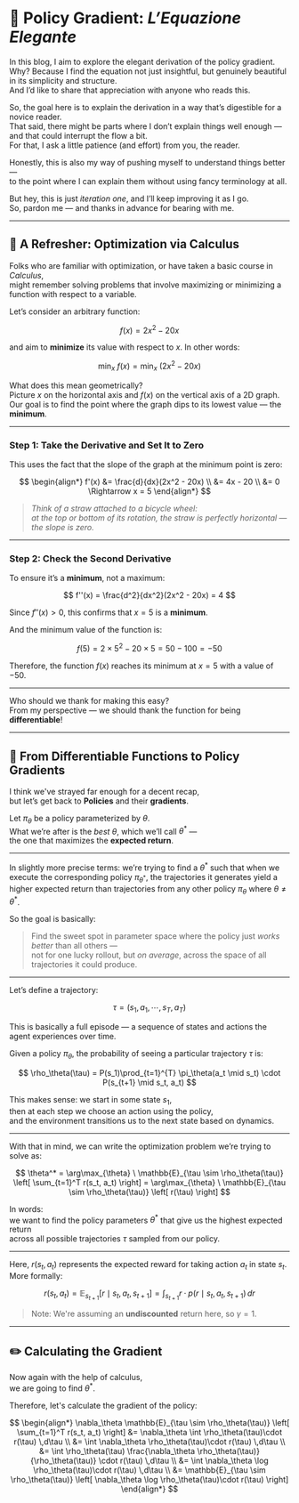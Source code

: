<script>
window.MathJax = {
  tex: {
    inlineMath: [['$', '$'], ['\\(', '\\)']]
  }
};
</script>
<script type="text/javascript"
  id="MathJax-script"
  async
  src="https://cdn.jsdelivr.net/npm/mathjax@3/es5/tex-mml-chtml.js">
</script>

# 🎯 Policy Gradient: *L’Equazione Elegante*

In this blog, I aim to explore the elegant derivation of the policy gradient.  
Why? Because I find the equation not just insightful, but genuinely beautiful in its simplicity and structure.  
And I’d like to share that appreciation with anyone who reads this.

So, the goal here is to explain the derivation in a way that’s digestible for a novice reader.  
That said, there might be parts where I don’t explain things well enough — and that could interrupt the flow a bit.  
For that, I ask a little patience (and effort) from you, the reader.  

Honestly, this is also my way of pushing myself to understand things better —  
to the point where I can explain them without using fancy terminology at all.  

But hey, this is just *iteration one*, and I’ll keep improving it as I go.  
So, pardon me — and thanks in advance for bearing with me.

---

## 🔧 A Refresher: Optimization via Calculus

Folks who are familiar with optimization, or have taken a basic course in *Calculus*,  
might remember solving problems that involve maximizing or minimizing a function with respect to a variable. 

Let’s consider an arbitrary function:

$$
f(x) = 2x^2 - 20x
$$

and aim to **minimize** its value with respect to $x$. In other words:

$$
\min_x \ f(x) = \min_x \ (2x^2 - 20x)
$$

What does this mean geometrically?  
Picture $x$ on the horizontal axis and $f(x)$ on the vertical axis of a 2D graph.  
Our goal is to find the point where the graph dips to its lowest value — the **minimum**.

---

### Step 1: Take the Derivative and Set It to Zero

This uses the fact that the slope of the graph at the minimum point is zero:

$$
\begin{align*}
f'(x) &= \frac{d}{dx}(2x^2 - 20x) \\
      &= 4x - 20 \\
      &= 0 \Rightarrow x = 5
\end{align*}
$$

> *Think of a straw attached to a bicycle wheel:  
> at the top or bottom of its rotation, the straw is perfectly horizontal — the slope is zero.*

---

### Step 2: Check the Second Derivative

To ensure it’s a **minimum**, not a maximum:

$$
f''(x) = \frac{d^2}{dx^2}(2x^2 - 20x) = 4
$$

Since $f''(x) > 0$, this confirms that $x = 5$ is a **minimum**.

And the minimum value of the function is:

$$
f(5) = 2 \times 5^2 - 20 \times 5 = 50 - 100 = -50
$$

Therefore, the function $f(x)$ reaches its minimum at $x = 5$ with a value of $-50$.

---

Who should we thank for making this easy?  
From my perspective — we should thank the function for being **differentiable**!

---

## 🚀 From Differentiable Functions to Policy Gradients

I think we've strayed far enough for a decent recap,  
but let’s get back to **Policies** and their **gradients**.

Let $\pi_\theta$ be a policy parameterized by $\theta$.  
What we’re after is the *best* $\theta$, which we’ll call $\theta^*$ —  
the one that maximizes the **expected return**.

---

In slightly more precise terms: we’re trying to find a $\theta^*$ such that when we execute the corresponding policy $\pi_{\theta^*}$, the trajectories it generates yield a higher expected return than trajectories from any other policy $\pi_\theta$ where $\theta \neq \theta^*$.

So the goal is basically:

> Find the sweet spot in parameter space where the policy just *works better* than all others —  
> not for one lucky rollout, but *on average*, across the space of all trajectories it could produce.

---

Let’s define a trajectory:

$$
\tau = (s_1, a_1, \cdots, s_T, a_T)
$$

This is basically a full episode — a sequence of states and actions the agent experiences over time.

Given a policy $\pi_\theta$, the probability of seeing a particular trajectory $\tau$ is:

$$
\rho_\theta(\tau) = P(s_1)\prod_{t=1}^{T} \pi_\theta(a_t \mid s_t) \cdot P(s_{t+1} \mid s_t, a_t)
$$

This makes sense: we start in some state $s_1$,  
then at each step we choose an action using the policy,  
and the environment transitions us to the next state based on dynamics.

---

With that in mind, we can write the optimization problem we’re trying to solve as:

$$
\theta^* = \arg\max_{\theta} \ \mathbb{E}_{\tau \sim \rho_\theta(\tau)} \left[ \sum_{t=1}^T r(s_t, a_t) \right] = \arg\max_{\theta} \ \mathbb{E}_{\tau \sim \rho_\theta(\tau)} \left[ r(\tau) \right]
$$

In words:  
we want to find the policy parameters $\theta^*$ that give us the highest expected return  
across all possible trajectories $\tau$ sampled from our policy.

---

Here, $r(s_t, a_t)$ represents the expected reward for taking action $a_t$ in state $s_t$.  
More formally:

$$
r(s_t, a_t) = \mathbb{E}_{s_{t+1}}[r \mid s_t, a_t, s_{t+1}] = \int_{s_{t+1}} r \cdot p(r \mid s_t, a_t, s_{t+1}) \, dr
$$

> Note: We're assuming an **undiscounted** return here, so $\gamma = 1$.

---

## ✏️ Calculating the Gradient

Now again with the help of calculus,  
we are going to find $\theta^*$.  

Therefore, let's calculate the gradient of the policy:

$$
\begin{align*}
\nabla_\theta \mathbb{E}_{\tau \sim \rho_\theta(\tau)} \left[ \sum_{t=1}^T r(s_t, a_t) \right] &= \nabla_\theta \int \rho_\theta(\tau)\cdot r(\tau) \,d\tau \\
&= \int \nabla_\theta \rho_\theta(\tau)\cdot r(\tau) \,d\tau \\
&= \int \rho_\theta(\tau) \frac{\nabla_\theta \rho_\theta(\tau)}{\rho_\theta(\tau)} \cdot r(\tau) \,d\tau \\
&= \int \nabla_\theta \log \rho_\theta(\tau)\cdot r(\tau) \,d\tau \\
&= \mathbb{E}_{\tau \sim \rho_\theta(\tau)} \left[ \nabla_\theta \log \rho_\theta(\tau)\cdot r(\tau) \right]
\end{align*}
$$
